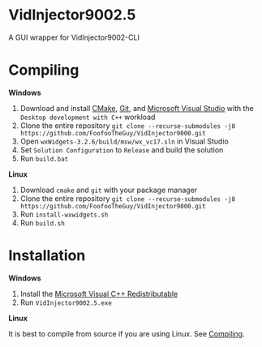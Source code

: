 # VidInjector9002.5
A GUI wrapper for VidInjector9002-CLI

# Compiling
**Windows**
1. Download and install [CMake](https://cmake.org/), [Git](https://git-scm.com/downloads/win), and [Microsoft Visual Studio](https://visualstudio.microsoft.com/) with the `Desktop development with C++` workload
2. Clone the entire repository `git clone --recurse-submodules -j8 https://github.com/FoofooTheGuy/VidInjector9000.git`
3. Open `wxWidgets-3.2.6/build/msw/wx_vc17.sln` in Visual Studio
4. Set `Solution Configuration` to `Release` and build the solution
5. Run `build.bat`

**Linux**
1. Download `cmake` and `git` with your package manager
2. Clone the entire repository `git clone --recurse-submodules -j8 https://github.com/FoofooTheGuy/VidInjector9000.git`
3. Run `install-wxwidgets.sh`
4. Run `build.sh`

# Installation
**Windows**
1. Install the [Microsoft Visual C++ Redistributable](https://support.microsoft.com/en-us/help/2977003/the-latest-supported-visual-c-downloads)
2. Run `VidInjector9002.5.exe`

**Linux**

It is best to compile from source if you are using Linux. See [Compiling](https://github.com/FoofooTheGuy/VidInjector9000/tree/main/VidInjector9002.5#compiling).
